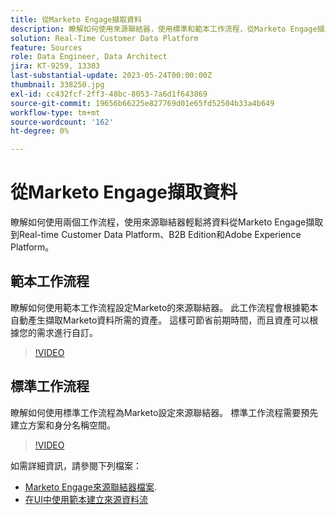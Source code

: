 ```yaml
---
title: 從Marketo Engage擷取資料
description: 瞭解如何使用來源聯結器，使用標準和範本工作流程，從Marketo Engage擷取資料。
solution: Real-Time Customer Data Platform
feature: Sources
role: Data Engineer, Data Architect
jira: KT-9259, 13303
last-substantial-update: 2023-05-24T00:00:00Z
thumbnail: 338250.jpg
exl-id: cc432fcf-2ff3-48bc-8053-7a6d1f643869
source-git-commit: 19656b66225e827769d01e65fd52504b33a4b649
workflow-type: tm+mt
source-wordcount: '162'
ht-degree: 0%

---
```


# 從Marketo Engage擷取資料

瞭解如何使用兩個工作流程，使用來源聯結器輕鬆將資料從Marketo Engage擷取到Real-time Customer Data Platform、B2B Edition和Adobe Experience Platform。

## 範本工作流程

瞭解如何使用範本工作流程設定Marketo的來源聯結器。 此工作流程會根據範本自動產生擷取Marketo資料所需的資產。 這樣可節省前期時間，而且資產可以根據您的需求進行自訂。

>[!VIDEO](https://video.tv.adobe.com/v/3419550?quality=12&learn=on)

## 標準工作流程

瞭解如何使用標準工作流程為Marketo設定來源聯結器。 標準工作流程需要預先建立方案和身分名稱空間。

>[!VIDEO](https://video.tv.adobe.com/v/338250?quality=12&learn=on)

如需詳細資訊，請參閱下列檔案：
* [Marketo Engage來源聯結器檔案](https://experienceleague.adobe.com/docs/experience-platform/sources/connectors/adobe-applications/marketo/marketo.html).
* [在UI中使用範本建立來源資料流](https://experienceleague.adobe.com/docs/experience-platform/sources/ui-tutorials/templates.html#)
